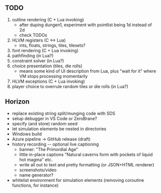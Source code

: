 ## TODO
1. outline rendering (C + Lua invoking)
    - after duping dungen1, experiment with pointlist being 1d instead of 2d
    - check TODOs
2. HLVM registers (C <-> Lua)
    - ints, floats, strings, tiles, tilesets?
3. font rendering (C + Lua invoking)
4. pathfinding (in Lua?)
5. constraint solver (in Lua?)
6. choice presentation (tiles, die rolls)
    - means some kind of UI description from Lua, plus "wait for it" where VM stops processing momentarily
7. HLVM exceptions (C + Lua invoking)
8. player choice to overrule random tiles or die rolls (in Lua?)

## Horizon
* replace existing string split/munging code with SDS
* setup debugger in VS Code or ZeroBrane?
* specify (and store) random seed
* let simulation elements be nested in directories
* Windows build
* Azure pipeline -> GitHub release (draft)
* history recording -- optional live captioning
    - banner: "The Primordial Age"
    - little in-place captions "Natural caverns form with pockets of liquid hot magma" etc.
    - write all out to text and pretty formatting (or JSON+HTML renderer)
    - screenshots/video
    - name generator?
* whitelist environment for simulation elements (removing coroutine functions, for instance)

